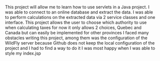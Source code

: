 This project will allow me to learn how to use servlets in a Java project.
I was able to connect to an online database and extract the data.
I was able to perform calculations on the extracted data via 2 service classes and one interface.
This project allows the user to choose which authority to use when calculating taxes
    for now it only allows 2 choices, Quebec and Canada but can easily be implemented for other provinces
I faced many obstacles writing this project, among them was the configuration of the WildFly server
    because Github does not keep the local configuration of the project and I had to find a way to do it
I was most happy when I was able to style my index.jsp

